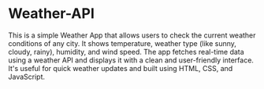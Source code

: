 # Weather-API
This is a simple Weather App that allows users to check the current weather conditions of any city.
 It shows temperature, weather type (like sunny, cloudy, rainy), humidity, and wind speed. 
 The app fetches real-time data using a weather API and displays it with a clean and user-friendly interface.
 It's useful for quick weather updates and built using HTML, CSS, and JavaScript.


